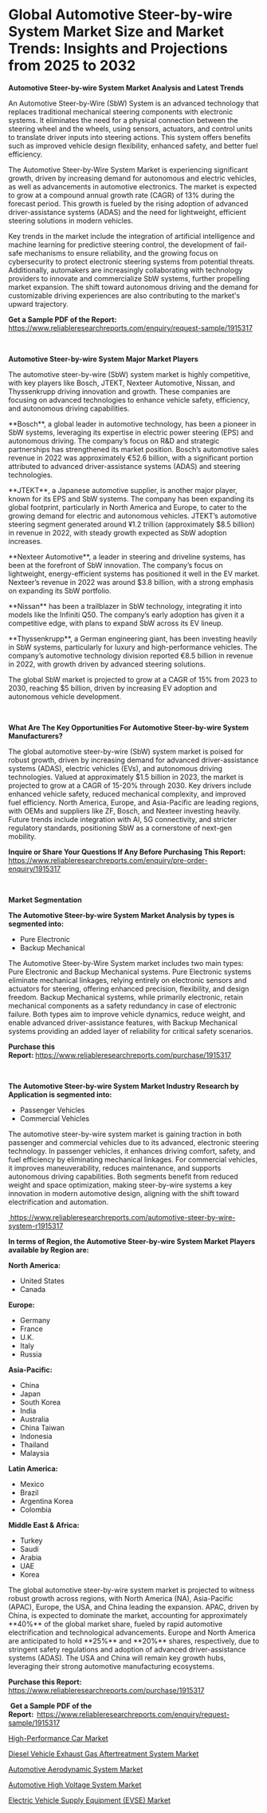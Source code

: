 <p><h1>Global Automotive Steer-by-wire System Market Size and Market Trends: Insights and Projections from 2025 to 2032</h1></p><p><strong>Automotive Steer-by-wire System Market Analysis and Latest Trends</strong></p>
<p><p>An Automotive Steer-by-Wire (SbW) System is an advanced technology that replaces traditional mechanical steering components with electronic systems. It eliminates the need for a physical connection between the steering wheel and the wheels, using sensors, actuators, and control units to translate driver inputs into steering actions. This system offers benefits such as improved vehicle design flexibility, enhanced safety, and better fuel efficiency.</p><p>The Automotive Steer-by-Wire System Market is experiencing significant growth, driven by increasing demand for autonomous and electric vehicles, as well as advancements in automotive electronics. The market is expected to grow at a compound annual growth rate (CAGR) of 13% during the forecast period. This growth is fueled by the rising adoption of advanced driver-assistance systems (ADAS) and the need for lightweight, efficient steering solutions in modern vehicles.</p><p>Key trends in the market include the integration of artificial intelligence and machine learning for predictive steering control, the development of fail-safe mechanisms to ensure reliability, and the growing focus on cybersecurity to protect electronic steering systems from potential threats. Additionally, automakers are increasingly collaborating with technology providers to innovate and commercialize SbW systems, further propelling market expansion. The shift toward autonomous driving and the demand for customizable driving experiences are also contributing to the market's upward trajectory.</p></p>
<p><strong>Get a Sample PDF of the Report:&nbsp;</strong> <a href="https://www.reliableresearchreports.com/enquiry/request-sample/1915317?utm_campaign=9&utm_medium=2&utm_source=Github&utm_content=ia&utm_term=24012025&utm_id=automotive-steer-by-wire-system">https://www.reliableresearchreports.com/enquiry/request-sample/1915317</a></p>
<p>&nbsp;</p>
<p><strong>Automotive Steer-by-wire System Major Market Players</strong></p>
<p><p>The automotive steer-by-wire (SbW) system market is highly competitive, with key players like Bosch, JTEKT, Nexteer Automotive, Nissan, and Thyssenkrupp driving innovation and growth. These companies are focusing on advanced technologies to enhance vehicle safety, efficiency, and autonomous driving capabilities.</p><p>**Bosch**, a global leader in automotive technology, has been a pioneer in SbW systems, leveraging its expertise in electric power steering (EPS) and autonomous driving. The company’s focus on R&D and strategic partnerships has strengthened its market position. Bosch’s automotive sales revenue in 2022 was approximately €52.6 billion, with a significant portion attributed to advanced driver-assistance systems (ADAS) and steering technologies.</p><p>**JTEKT**, a Japanese automotive supplier, is another major player, known for its EPS and SbW systems. The company has been expanding its global footprint, particularly in North America and Europe, to cater to the growing demand for electric and autonomous vehicles. JTEKT’s automotive steering segment generated around ¥1.2 trillion (approximately $8.5 billion) in revenue in 2022, with steady growth expected as SbW adoption increases.</p><p>**Nexteer Automotive**, a leader in steering and driveline systems, has been at the forefront of SbW innovation. The company’s focus on lightweight, energy-efficient systems has positioned it well in the EV market. Nexteer’s revenue in 2022 was around $3.8 billion, with a strong emphasis on expanding its SbW portfolio.</p><p>**Nissan** has been a trailblazer in SbW technology, integrating it into models like the Infiniti Q50. The company’s early adoption has given it a competitive edge, with plans to expand SbW across its EV lineup.</p><p>**Thyssenkrupp**, a German engineering giant, has been investing heavily in SbW systems, particularly for luxury and high-performance vehicles. The company’s automotive technology division reported €8.5 billion in revenue in 2022, with growth driven by advanced steering solutions.</p><p>The global SbW market is projected to grow at a CAGR of 15% from 2023 to 2030, reaching $5 billion, driven by increasing EV adoption and autonomous vehicle development.</p></p>
<p>&nbsp;</p>
<p><strong>What Are The Key Opportunities For Automotive Steer-by-wire System Manufacturers?</strong></p>
<p><p>The global automotive steer-by-wire (SbW) system market is poised for robust growth, driven by increasing demand for advanced driver-assistance systems (ADAS), electric vehicles (EVs), and autonomous driving technologies. Valued at approximately $1.5 billion in 2023, the market is projected to grow at a CAGR of 15-20% through 2030. Key drivers include enhanced vehicle safety, reduced mechanical complexity, and improved fuel efficiency. North America, Europe, and Asia-Pacific are leading regions, with OEMs and suppliers like ZF, Bosch, and Nexteer investing heavily. Future trends include integration with AI, 5G connectivity, and stricter regulatory standards, positioning SbW as a cornerstone of next-gen mobility.</p></p>
<p><strong>Inquire or Share Your Questions If Any Before Purchasing This Report:</strong> <a href="https://www.reliableresearchreports.com/enquiry/pre-order-enquiry/1915317?utm_campaign=9&utm_medium=2&utm_source=Github&utm_content=ia&utm_term=24012025&utm_id=automotive-steer-by-wire-system">https://www.reliableresearchreports.com/enquiry/pre-order-enquiry/1915317</a></p>
<p>&nbsp;</p>
<p><strong>Market Segmentation</strong></p>
<p><strong>The Automotive Steer-by-wire System Market Analysis by types is segmented into:</strong></p>
<p><ul><li>Pure Electronic</li><li>Backup Mechanical</li></ul></p>
<p><p>The Automotive Steer-by-Wire System market includes two main types: Pure Electronic and Backup Mechanical systems. Pure Electronic systems eliminate mechanical linkages, relying entirely on electronic sensors and actuators for steering, offering enhanced precision, flexibility, and design freedom. Backup Mechanical systems, while primarily electronic, retain mechanical components as a safety redundancy in case of electronic failure. Both types aim to improve vehicle dynamics, reduce weight, and enable advanced driver-assistance features, with Backup Mechanical systems providing an added layer of reliability for critical safety scenarios.</p></p>
<p><strong>Purchase this Report:&nbsp;</strong><a href="https://www.reliableresearchreports.com/purchase/1915317?utm_campaign=9&utm_medium=2&utm_source=Github&utm_content=ia&utm_term=24012025&utm_id=automotive-steer-by-wire-system">https://www.reliableresearchreports.com/purchase/1915317</a></p>
<p>&nbsp;</p>
<p><strong>The Automotive Steer-by-wire System Market Industry Research by Application is segmented into:</strong></p>
<p><ul><li>Passenger Vehicles</li><li>Commercial Vehicles</li></ul></p>
<p><p>The automotive steer-by-wire system market is gaining traction in both passenger and commercial vehicles due to its advanced, electronic steering technology. In passenger vehicles, it enhances driving comfort, safety, and fuel efficiency by eliminating mechanical linkages. For commercial vehicles, it improves maneuverability, reduces maintenance, and supports autonomous driving capabilities. Both segments benefit from reduced weight and space optimization, making steer-by-wire systems a key innovation in modern automotive design, aligning with the shift toward electrification and automation.</p></p>
<p><a href="https://www.reliableresearchreports.com/automotive-steer-by-wire-system-r1915317?utm_campaign=9&utm_medium=2&utm_source=Github&utm_content=ia&utm_term=24012025&utm_id=automotive-steer-by-wire-system">&nbsp;https://www.reliableresearchreports.com/automotive-steer-by-wire-system-r1915317</a></p>
<p><strong>In terms of Region, the Automotive Steer-by-wire System Market Players available by Region are:</strong></p>
<p>
    <p> <strong> North America: </strong>
        <ul>
            <li>United States</li>
            <li>Canada</li>
        </ul>
        </p> 
    <p> <strong> Europe: </strong>
        <ul>
            <li>Germany</li>
            <li>France</li>
            <li>U.K.</li>
            <li>Italy</li>
            <li>Russia</li>
        </ul>
        </p> 
    <p> <strong> Asia-Pacific: </strong>
        <ul>
            <li>China</li>
            <li>Japan</li>
            <li>South Korea</li>
            <li>India</li>
            <li>Australia</li>
            <li>China Taiwan</li>
            <li>Indonesia</li>
            <li>Thailand</li>
            <li>Malaysia</li>
        </ul>
        </p> 
    <p> <strong> Latin America: </strong>
        <ul>
            <li>Mexico</li>
            <li>Brazil</li>
            <li>Argentina Korea</li>
            <li>Colombia</li>
        </ul>
        </p> 
    <p> <strong> Middle East & Africa: </strong>
        <ul>
            <li>Turkey</li>
            <li>Saudi</li>
            <li>Arabia</li>
            <li>UAE</li>
            <li>Korea</li>
        </ul>
    </p>
    </p>
<p><p>The global automotive steer-by-wire system market is projected to witness robust growth across regions, with North America (NA), Asia-Pacific (APAC), Europe, the USA, and China leading the expansion. APAC, driven by China, is expected to dominate the market, accounting for approximately **40%** of the global market share, fueled by rapid automotive electrification and technological advancements. Europe and North America are anticipated to hold **25%** and **20%** shares, respectively, due to stringent safety regulations and adoption of advanced driver-assistance systems (ADAS). The USA and China will remain key growth hubs, leveraging their strong automotive manufacturing ecosystems.</p></p>
<p><strong>Purchase this Report: </strong><a href="https://www.reliableresearchreports.com/purchase/1915317?utm_campaign=9&utm_medium=2&utm_source=Github&utm_content=ia&utm_term=24012025&utm_id=automotive-steer-by-wire-system">https://www.reliableresearchreports.com/purchase/1915317</a></p>
<p>&nbsp;<strong>Get a Sample PDF of the Report:&nbsp;&nbsp;</strong><a href="https://www.reliableresearchreports.com/enquiry/request-sample/1915317?utm_campaign=9&utm_medium=2&utm_source=Github&utm_content=ia&utm_term=24012025&utm_id=automotive-steer-by-wire-system">https://www.reliableresearchreports.com/enquiry/request-sample/1915317</a></p>
<p><strong></strong></p>
<p><p><a href="https://github.com/toldenargelia86/Market-Research-Report-List-1/blob/main/high-performance-car-market.md?utm_campaign=9&utm_medium=2&utm_source=Github&utm_content=ia&utm_term=24012025&utm_id=automotive-steer-by-wire-system">High-Performance Car Market</a></p><p><a href="https://github.com/bornergabrielle89/Market-Research-Report-List-1/blob/main/diesel-vehicle-exhaust-gas-aftertreatment-system-market.md?utm_campaign=9&utm_medium=2&utm_source=Github&utm_content=ia&utm_term=24012025&utm_id=automotive-steer-by-wire-system">Diesel Vehicle Exhaust Gas Aftertreatment System Market</a></p><p><a href="https://github.com/comasnickie/Market-Research-Report-List-1/blob/main/automotive-aerodynamic-system-market.md?utm_campaign=9&utm_medium=2&utm_source=Github&utm_content=ia&utm_term=24012025&utm_id=automotive-steer-by-wire-system">Automotive Aerodynamic System Market</a></p><p><a href="https://github.com/mcfred89/Market-Research-Report-List-1/blob/main/automotive-high-voltage-system-market.md?utm_campaign=9&utm_medium=2&utm_source=Github&utm_content=ia&utm_term=24012025&utm_id=automotive-steer-by-wire-system">Automotive High Voltage System Market</a></p><p><a href="https://github.com/wileonie19657/Market-Research-Report-List-1/blob/main/electric-vehicle-supply-equipment-evse-market.md?utm_campaign=9&utm_medium=2&utm_source=Github&utm_content=ia&utm_term=24012025&utm_id=automotive-steer-by-wire-system">Electric Vehicle Supply Equipment (EVSE) Market</a></p></p>